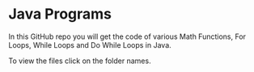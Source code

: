 # Java Programs

In this GitHub repo you will get the code of various Math Functions, For Loops, While Loops and Do While Loops in Java.

To view the files click on the folder names.
